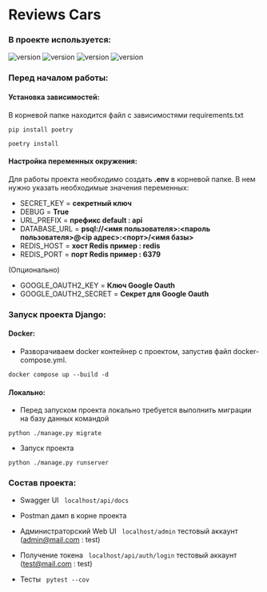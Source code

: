 # Reviews Cars



### В проекте используется:

![version](https://img.shields.io/badge/Python-3776AB?style=for-the-badge&logo=python&logoColor=white)
![version](https://img.shields.io/badge/Django-092E20?style=for-the-badge&logo=django&logoColor=white)
![version](https://img.shields.io/badge/PostgreSQL-316192?style=for-the-badge&logo=postgresql&logoColor=white)
![version](https://img.shields.io/badge/redis-%23DD0031.svg?&style=for-the-badge&logo=redis&logoColor=white)


### Перед началом работы:

#### Установка зависимостей:

В корневой папке находится файл с зависимостями requirements.txt
```shell
pip install poetry
```
```shell
poetry install
```


#### Настройка переменных окружения:

Для работы проекта необходимо создать **.env** в корневой папке.
В нем нужно указать необходимые значения переменных:

* SECRET_KEY = **секретный ключ**
* DEBUG = **True**
* URL_PREFIX = **префикс default : api**
* DATABASE_URL = **psql://<имя пользователя>:<пароль пользователя>@<ip адрес>:<порт>/<имя базы>**
* REDIS_HOST = **хост Redis пример : redis**
* REDIS_PORT = **порт Redis пример : 6379**


(Опционально)
* GOOGLE_OAUTH2_KEY = **Ключ  Google Oauth**
* GOOGLE_OAUTH2_SECRET = **Секрет для Google Oauth**



### Запуск проекта Django:

#### Docker:
* Разворачиваем docker контейнер с проектом, запустив файл docker-compose.yml.

```shell
docker compose up --build -d
```
#### Локально:
* Перед запуском проекта локально требуется выполнить миграции на базу данных командой

```shell
python ./manage.py migrate
```
* Запуск проекта

```shell
python ./manage.py runserver
```


### Состав проекта:
* Swagger UI ``` localhost/api/docs```
* Postman дамп в корне проекта 
* Администраторский Web UI ``` localhost/admin``` тестовый аккаунт (admin@mail.com : test)
* Получение токена ``` localhost/api/auth/login``` тестовый аккаунт (test@mail.com : test)
 
* Тесты ``` pytest --cov``` 
